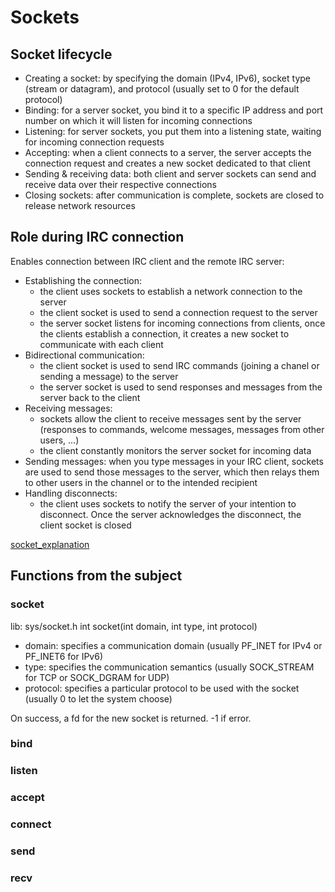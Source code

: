 # Sockets

## Socket lifecycle

- Creating a socket: by specifying the domain (IPv4, IPv6), socket type (stream or datagram), and protocol (usually set to 0 for the default protocol)
- Binding: for a server socket, you bind it to a specific IP address and port number on which it will listen for incoming connections
- Listening: for server sockets, you put them into a listening state, waiting for incoming connection requests
- Accepting: when a client connects to a server, the server accepts the connection request and creates a new socket dedicated to that client
- Sending & receiving data: both client and server sockets can send and receive data over their respective connections
- Closing sockets: after communication is complete, sockets are closed to release network resources

## Role during IRC connection

Enables connection between IRC client and the remote IRC server:
- Establishing the connection:
	- the client uses sockets to establish a network connection to the server
	- the client socket is used to send a connection request to the server
	- the server socket listens for incoming connections from clients, once the clients establish a connection, it creates a new socket to communicate with each client
- Bidirectional communication:
	- the client socket is used to send IRC commands (joining a chanel or sending a message) to the server
	- the server socket is used to send responses and messages from the server back to the client
- Receiving messages:
	- sockets allow the client to receive messages sent by the server (responses to commands, welcome messages, messages from other users, ...)
	- the client constantly monitors the server socket for incoming data
- Sending messages: when you type messages in your IRC client, sockets are used to send those messages to the server, which then relays them to other users in the channel or to the intended recipient
- Handling disconnects:
	- the client uses sockets to notify the server of your intention to disconnect. Once the server acknowledges the disconnect, the client socket is closed

[socket_explanation](https://docs.freebsd.org/en/books/developers-handbook/sockets/)



## Functions from the subject

### socket

lib: sys/socket.h
int	socket(int domain, int type, int protocol)
- domain: specifies a communication domain (usually PF_INET for IPv4 or PF_INET6 for IPv6)
- type: specifies the communication semantics (usually SOCK_STREAM for TCP or SOCK_DGRAM for UDP)
- protocol: specifies a particular protocol to be used with the socket (usually 0 to let the system choose)

On success, a fd for the new socket is returned. -1 if error.

### bind



### listen



### accept



### connect



### send



### recv